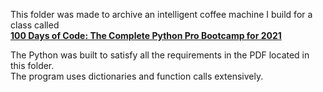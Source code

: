 This folder was made to archive an intelligent coffee machine I build for a class called<br>
<a href="https://www.udemy.com/share/103IHM3@7q30-9uvz1vP9aCQ6OxIoR-uv_yY8En0h0mYdFqR90jKPxnIuEGq1HgqZ0dP6k9f0g==/"><b>100 Days of Code: The Complete Python Pro Bootcamp for 2021</b></a>

The Python was built to satisfy all the requirements in the PDF located in this folder.<br>
The program uses dictionaries and function calls extensively.
